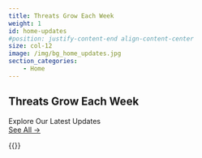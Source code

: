 ```yaml
---
title: Threats Grow Each Week
weight: 1
id: home-updates
#position: justify-content-end align-content-center
size: col-12 
image: /img/bg_home_updates.jpg
section_categories:
    - Home
---
```


<div class="headline">
<div class="headlineIn">
<h2>Threats Grow Each Week</h2>
<div class="headingTagline">Explore Our Latest Updates</div>
<a href="/updates/" class="button btn-dark">See All →</a>
</div>
</div>

{{<updates>}}